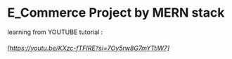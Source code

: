 # E_Commerce Project by MERN stack
 learning from YOUTUBE tutorial :

 ###### [https://youtu.be/KXzc-fTFIRE?si=7Oy5rw8G7mYTtiW7]
